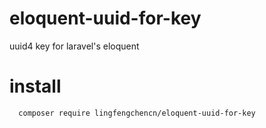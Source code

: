# eloquent-uuid-for-key
uuid4 key for laravel's eloquent

# install 
```
  composer require lingfengchencn/eloquent-uuid-for-key
```
